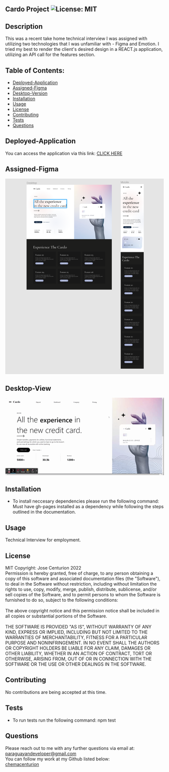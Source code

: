 ## Cardo Project ![License: MIT](https://img.shields.io/badge/License-MIT-yellow.svg)

## Description
This was a recent take home technical interview I was assigned with utilizing two technologies that I was unfamiliar with - Figma and Emotion. I tried my best to render the client's desired design in a REACT.js application, utilizing an API call for the features section.

## Table of Contents:
* [Deployed-Application](Deployed-Application)
* [Assigned-Figma](#Assigned-Figma)
* [Desktop-Version](#Desktop-Version)
* [Installation](#Installation)
* [Usage](#Usage)
* [License](#License)
* [Contributing](#Contributing)
* [Tests](#Tests)
* [Questions](#Questions)

## Deployed-Application
You can access the application via this link:
[CLICK HERE](https://chemacenturion.github.io/Cardo-Project/)

## Assigned-Figma
![Figma](https://github.com/chemacenturion/Cardo-Project/blob/main/project/src/images/clientDraft.png?raw=true)

## Desktop-View

![Desktop GIF](https://github.com/chemacenturion/Cardo-Project/blob/main/project/src/images/Desktop.gif?raw=true)

## Installation
* To install neccesary dependencies please run the following command:
Must have gh-pages installed as a dependency while following the steps outlined in the documentation.

## Usage
Technical Interview for employment.

## License
MIT Copyright: Jose Centurion 2022
<br/>
Permission is hereby granted, free of charge, to any person obtaining a copy of this software and associated documentation files (the "Software"), to deal in the Software without restriction, including without limitation the rights to use, copy, modify, merge, publish, distribute, sublicense, and/or sell copies of the Software, and to permit persons to whom the Software is furnished to do so, subject to the following conditions: <br/> <br/> The above copyright notice and this permission notice shall be included in all copies or substantial portions of the Software. <br/> <br/> THE SOFTWARE IS PROVIDED "AS IS", WITHOUT WARRANTY OF ANY KIND, EXPRESS OR IMPLIED, INCLUDING BUT NOT LIMITED TO THE WARRANTIES OF MERCHANTABILITY, FITNESS FOR A PARTICULAR PURPOSE AND NONINFRINGEMENT. IN NO EVENT SHALL THE AUTHORS OR COPYRIGHT HOLDERS BE LIABLE FOR ANY CLAIM, DAMAGES OR OTHER LIABILITY, WHETHER IN AN ACTION OF CONTRACT, TORT OR OTHERWISE, ARISING FROM, OUT OF OR IN CONNECTION WITH THE SOFTWARE OR THE USE OR OTHER DEALINGS IN THE SOFTWARE.

## Contributing
No contributions are being accepted at this time.

## Tests
* To run tests run the following command:
npm test

## Questions
Please reach out to me with any further questions via email at:
<br/>
paraguayandeveloper@gmail.com
<br/>
You can follow my work at my Github listed below:
<br/>
[chemacenturion](https://github.com/chemacenturion)
